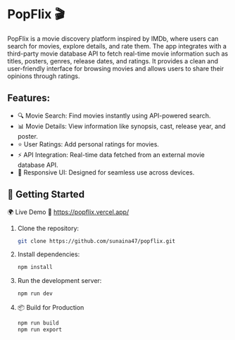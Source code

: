 # PopFlix 🎬
PopFlix is a movie discovery platform inspired by IMDb, where users can search for movies, explore details, and rate them. The app integrates with a third-party movie database API to fetch real-time movie information such as titles, posters, genres, release dates, and ratings. It provides a clean and user-friendly interface for browsing movies and allows users to share their opinions through ratings.

## Features:

- 🔍 Movie Search: Find movies instantly using API-powered search.
- 📊 Movie Details: View information like synopsis, cast, release year, and poster.
- ⭐ User Ratings: Add personal ratings for movies.
- ⚡ API Integration: Real-time data fetched from an external movie database API.
- 🎨 Responsive UI: Designed for seamless use across devices.

## 🚀 Getting Started

🌍 Live Demo
🔗 https://popflix.vercel.app/

1. Clone the repository:
   ```bash
   git clone https://github.com/sunaina47/popflix.git
   ```
2. Install dependencies:
   ```bash
   npm install
   ```
3. Run the development server:
   ```bash
   npm run dev
   ```
4. 📦 Build for Production
   ```bash
   npm run build
   npm run export
